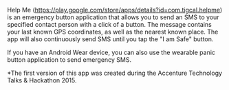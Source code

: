Help Me (https://play.google.com/store/apps/details?id=com.tigcal.helpme) is an emergency button application that allows you to send an SMS to your specified contact person with a click of a button. The message contains your last known GPS coordinates, as well as the nearest known place. The app will also continuously send SMS until you tap the "I am Safe" button.

If you have an Android Wear device, you can also use the wearable panic button application  to send emergency SMS.

*The first version of this app was created during the Accenture Technology Talks & Hackathon 2015.